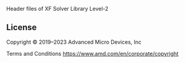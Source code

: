 Header files of XF Solver Library Level-2

## License

 Copyright © 2019–2023 Advanced Micro Devices, Inc

Terms and Conditions <https://www.amd.com/en/corporate/copyright>
